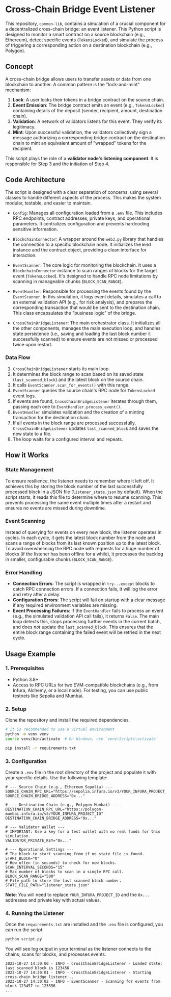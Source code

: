 # Cross-Chain Bridge Event Listener

This repository, `common-lib`, contains a simulation of a crucial component for a decentralized cross-chain bridge: an event listener. This Python script is designed to monitor a smart contract on a source blockchain (e.g., Ethereum), detect specific events (`TokensLocked`), and simulate the process of triggering a corresponding action on a destination blockchain (e.g., Polygon).

## Concept

A cross-chain bridge allows users to transfer assets or data from one blockchain to another. A common pattern is the "lock-and-mint" mechanism:

1.  **Lock**: A user locks their tokens in a bridge contract on the source chain.
2.  **Event Emission**: The bridge contract emits an event (e.g., `TokensLocked`) containing details of the deposit (sender, recipient, amount, destination chain).
3.  **Validation**: A network of validators listens for this event. They verify its legitimacy.
4.  **Mint**: Upon successful validation, the validators collectively sign a message authorizing a corresponding bridge contract on the destination chain to mint an equivalent amount of "wrapped" tokens for the recipient.

This script plays the role of a **validator node's listening component**. It is responsible for Step 3 and the initiation of Step 4.

## Code Architecture

The script is designed with a clear separation of concerns, using several classes to handle different aspects of the process. This makes the system modular, testable, and easier to maintain.

-   `Config`: Manages all configuration loaded from a `.env` file. This includes RPC endpoints, contract addresses, private keys, and operational parameters. It centralizes configuration and prevents hardcoding sensitive information.

-   `BlockchainConnector`: A wrapper around the `web3.py` library that handles the connection to a specific blockchain node. It initializes the `Web3` instance and the contract object, providing a clean interface for interaction.

-   `EventScanner`: The core logic for monitoring the blockchain. It uses a `BlockchainConnector` instance to scan ranges of blocks for the target event (`TokensLocked`). It's designed to handle RPC node limitations by scanning in manageable chunks (`BLOCK_SCAN_RANGE`).

-   `EventHandler`: Responsible for processing the events found by the `EventScanner`. In this simulation, it logs event details, simulates a call to an external validation API (e.g., for risk analysis), and prepares the corresponding transaction that would be sent to the destination chain. This class encapsulates the "business logic" of the bridge.

-   `CrossChainBridgeListener`: The main orchestrator class. It initializes all the other components, manages the main execution loop, and handles state persistence (i.e., saving and loading the last block number it successfully scanned) to ensure events are not missed or processed twice upon restart.

### Data Flow

1.  `CrossChainBridgeListener` starts its main loop.
2.  It determines the block range to scan based on its saved state (`last_scanned_block`) and the latest block on the source chain.
3.  It calls `EventScanner.scan_for_events()` with this range.
4.  `EventScanner` queries the source chain's RPC node for `TokensLocked` event logs.
5.  If events are found, `CrossChainBridgeListener` iterates through them, passing each one to `EventHandler.process_event()`.
6.  `EventHandler` simulates validation and the creation of a minting transaction for the destination chain.
7.  If all events in the block range are processed successfully, `CrossChainBridgeListener` updates `last_scanned_block` and saves the new state to a file.
8.  The loop waits for a configured interval and repeats.

## How it Works

### State Management

To ensure resilience, the listener needs to remember where it left off. It achieves this by storing the block number of the last successfully processed block in a JSON file (`listener_state.json` by default). When the script starts, it reads this file to determine where to resume scanning. This prevents processing the same event multiple times after a restart and ensures no events are missed during downtime.

### Event Scanning

Instead of querying for events on every new block, the listener operates in cycles. In each cycle, it gets the latest block number from the node and scans a range of blocks from its last known position up to the latest block. To avoid overwhelming the RPC node with requests for a huge number of blocks (if the listener has been offline for a while), it processes the backlog in smaller, configurable chunks (`BLOCK_SCAN_RANGE`).

### Error Handling

-   **Connection Errors**: The script is wrapped in `try...except` blocks to catch RPC connection errors. If a connection fails, it will log the error and retry after a delay.
-   **Configuration Errors**: The script will fail on startup with a clear message if any required environment variables are missing.
-   **Event Processing Failures**: If the `EventHandler` fails to process an event (e.g., the simulated validation API call fails), it returns `False`. The main loop detects this, stops processing further events in the current batch, and does *not* update the `last_scanned_block`. This ensures that the entire block range containing the failed event will be retried in the next cycle.

## Usage Example

### 1. Prerequisites

-   Python 3.8+
-   Access to RPC URLs for two EVM-compatible blockchains (e.g., from Infura, Alchemy, or a local node). For testing, you can use public testnets like Sepolia and Mumbai.

### 2. Setup

Clone the repository and install the required dependencies.

```bash
# It is recommended to use a virtual environment
python -m venv venv
source venv/bin/activate  # On Windows, use `venv\Scripts\activate`

pip install -r requirements.txt
```

### 3. Configuration

Create a `.env` file in the root directory of the project and populate it with your specific details. Use the following template:

```env
# --- Source Chain (e.g., Ethereum Sepolia) ---
SOURCE_CHAIN_RPC_URL="https://sepolia.infura.io/v3/YOUR_INFURA_PROJECT_ID"
SOURCE_CHAIN_BRIDGE_ADDRESS="0x..."

# --- Destination Chain (e.g., Polygon Mumbai) ---
DESTINATION_CHAIN_RPC_URL="https://polygon-mumbai.infura.io/v3/YOUR_INFURA_PROJECT_ID"
DESTINATION_CHAIN_BRIDGE_ADDRESS="0x..."

# --- Validator Wallet ---
# IMPORTANT: Use a key for a test wallet with no real funds for this simulation.
VALIDATOR_PRIVATE_KEY="0x..."

# --- Operational Settings ---
# The block to start scanning from if no state file is found.
START_BLOCK="0"
# How often (in seconds) to check for new blocks.
SCAN_INTERVAL_SECONDS="15"
# Max number of blocks to scan in a single RPC call.
BLOCK_SCAN_RANGE="500"
# File path to store the last scanned block number.
STATE_FILE_PATH="listener_state.json"
```

**Note**: You will need to replace `YOUR_INFURA_PROJECT_ID` and the `0x...` addresses and private key with actual values.

### 4. Running the Listener

Once the `requirements.txt` are installed and the `.env` file is configured, you can run the script:

```bash
python script.py
```

You will see log output in your terminal as the listener connects to the chains, scans for blocks, and processes events.

```
2023-10-27 14:30:00 - INFO - CrossChainBridgeListener - Loaded state: last scanned block is 123456
2023-10-27 14:30:01 - INFO - CrossChainBridgeListener - Starting cross-chain bridge listener...
2023-10-27 14:30:02 - INFO - EventScanner - Scanning for events from block 123457 to 123556
...
```

